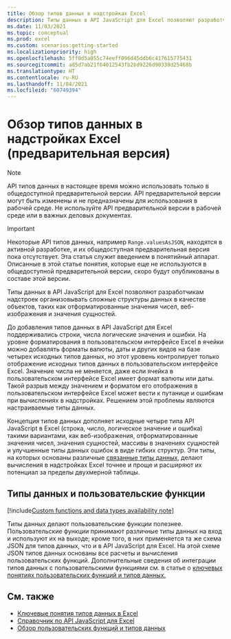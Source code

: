 ```yaml
---
title: Обзор типов данных в надстройках Excel
description: Типы данных в API JavaScript для Excel позволяют разработчикам надстроек Office работать с отформатированными значениями чисел, веб-изображениями, значениями сущностей, массивами в значениях сущностей и расширенными ошибками в качестве типов.
ms.date: 11/03/2021
ms.topic: conceptual
ms.prod: excel
ms.custom: scenarios:getting-started
ms.localizationpriority: high
ms.openlocfilehash: 5ff0d5a055c74eeff096d45ddb6c417615775431
ms.sourcegitcommit: ad5d7ab21f64012543fb2bd9226d90330d25468b
ms.translationtype: HT
ms.contentlocale: ru-RU
ms.lasthandoff: 11/04/2021
ms.locfileid: "60749394"
---
```

# <a name="overview-of-data-types-in-excel-add-ins-preview"></a>Обзор типов данных в надстройках Excel (предварительная версия)

> [!NOTE]
> API типов данных в настоящее время можно использовать только в общедоступной предварительной версии. API предварительной версии могут быть изменены и не предназначены для использования в рабочей среде. Не используйте API предварительной версии в рабочей среде или в важных деловых документах.

> [!IMPORTANT]
> Некоторые API типов данных, например `Range.valuesAsJSON`, находятся в активной разработке, и их общедоступная предварительная версия пока отсутствует. Эта статья служит введением в понятийный аппарат. Описанные в этой статье понятия, которые еще не используются в общедоступной предварительной версии, скоро будут опубликованы в составе этой версии.

Типы данных в API JavaScript для Excel позволяют разработчикам надстроек организовывать сложные структуры данных в качестве объектов, таких как отформатированные значения чисел, веб-изображения и значения сущностей.

До добавления типов данных в API JavaScript для Excel поддерживались строки, числа логические значения и ошибки. На уровне форматирования в пользовательском интерфейсе Excel в ячейки можно добавлять форматы валюты, даты и других видов на базе четырех исходных типов данных, но этот уровень контролирует только отображение исходных типов данных в пользовательском интерфейсе Excel. Значение числа не меняется, даже если ячейка в пользовательском интерфейсе Excel имеет формат валюты или даты. Такой разрыв между значением и форматом его отображения в пользовательском интерфейсе Excel может вести к путанице и ошибкам при вычислениях в надстройках. Решением этой проблемы являются настраиваемые типы данных.

Концепция типов данных дополняет исходные четыре типа API JavaScript в Excel (строка, число, логическое значение и ошибка) такими вариантами, как веб-изображения, отформатированные значения чисел, значения сущностей, массивы в значениях сущностей и улучшенные типы данных ошибок в виде гибких структур. Эти типы, на которых основаны различные [связанные типы данных](https://support.microsoft.com/office/what-linked-data-types-are-available-in-excel-6510ab58-52f6-4368-ba0f-6a76c0190772), делают вычисления в надстройках Excel точнее и проще и расширяют их потенциал за пределы двухмерной таблицы.

## <a name="data-types-and-custom-functions"></a>Типы данных и пользовательские функции

[!include[Custom functions and data types availability note](../includes/excel-custom-functions-data-types-note.md)]

Типы данных делают пользовательские функции полезнее. Пользовательские функции принимают различные типы данных на вход и используют их на выходе; кроме того, в них применяется та же схема JSON для типов данных, что и в API JavaScript для Excel. На этой схеме JSON типов данных основаны все расчеты и вычисления пользовательских функций. Дополнительные сведения об интеграции типов данных с пользовательскими функциями см. в статье о [ключевых понятиях пользовательских функций и типов данных.](custom-functions-data-types-concepts.md)

## <a name="see-also"></a>См. также

* [Ключевые понятия типов данных в Excel](excel-data-types-concepts.md)
* [Справочник по API JavaScript для Excel](../reference/overview/excel-add-ins-reference-overview.md)
* [Обзор пользовательских функций и типов данных](custom-functions-data-types-overview.md)